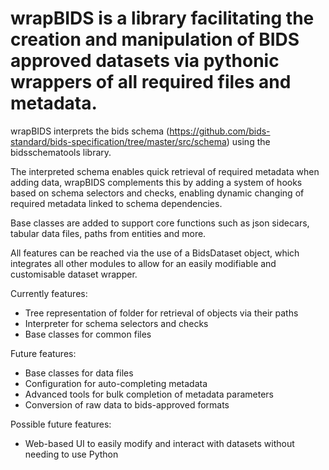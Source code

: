 # wrapBIDS is a library facilitating the creation and manipulation of BIDS approved datasets via pythonic wrappers of all required files and metadata. #

wrapBIDS interprets the bids schema (https://github.com/bids-standard/bids-specification/tree/master/src/schema) using the bidsschematools library.

The interpreted schema enables quick retrieval of required metadata when adding data, wrapBIDS complements this by adding a system of hooks based on schema selectors and checks, enabling dynamic changing of required metadata linked to schema dependencies.

Base classes are added to support core functions such as json sidecars, tabular data files, paths from entities and more.

All features can be reached via the use of a BidsDataset object, which integrates all other modules to allow for an easily modifiable and customisable dataset wrapper.

Currently features:
* Tree representation of folder for retrieval of objects via their paths
* Interpreter for schema selectors and checks
* Base classes for common files

Future features:
* Base classes for data files
* Configuration for auto-completing metadata
* Advanced tools for bulk completion of metadata parameters
* Conversion of raw data to bids-approved formats

Possible future features:
* Web-based UI to easily modify and interact with datasets without needing to use Python

